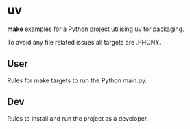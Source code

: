 # uv

**make** examples for a Python project utilising uv for packaging.

To avoid any file related issues all targets are .PHONY.

## User

Rules for make targets to run the Python main.py.

## Dev

Rules to install and run the project as a developer.
